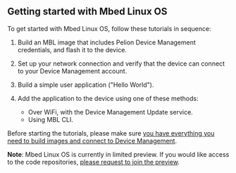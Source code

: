 ## Getting started with Mbed Linux OS

To get started with Mbed Linux OS, follow these tutorials in sequence:

1. Build an MBL image that includes Pelion Device Management credentials, and flash it to the device.
1. Set up your network connection and verify that the device can connect to your Device Management account.
1. Build a simple user application ("Hello World").
1. Add the application to the device using one of these methods:

    * Over WiFi, with the Device Management Update service.
    * Using MBL CLI.

Before starting the tutorials, please make sure [you have everything you need to build images and connect to Device Management](../getting-started/setting-up-and-supported-hardware.html).

<span class="notes">**Note**: Mbed Linux OS is currently in limited preview. If you would like access to the code repositories, [please request to join the preview](https://os.mbed.com/linux-os/).</span>
